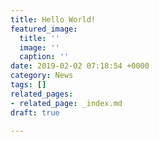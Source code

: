 ```yaml
---
title: Hello World!
featured_image:
  title: ''
  image: ''
  caption: ''
date: 2019-02-02 07:18:54 +0000
category: News
tags: []
related_pages:
- related_page: _index.md
draft: true

---
```

